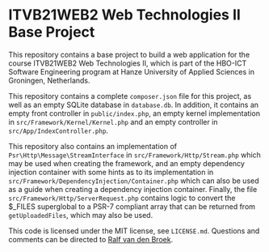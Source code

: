# ITVB21WEB2 Web Technologies II Base Project

This repository contains a base project to build a web application for the course ITVB21WEB2
Web Technologies II,  which is part of the HBO-ICT Software Engineering program at Hanze
University of Applied  Sciences in Groningen, Netherlands.

This repository contains a complete `composer.json` file for this project, as well as an
empty SQLite database in `database.db`. In addition, it contains an empty front controller
in `public/index.php`, an empty kernel implementation in `src/Framework/Kernel/Kernel.php`
and an empty controller in `src/App/IndexController.php`.

This repository also contains an implementation of `Psr\Http\Message\StreamInterface` in
`src/Framework/Http/Stream.php` which may be used when creating the framework, and an empty
dependency injection container with some hints as to its implementation in
`src/Framework/DependencyInjection/Container.php` which can also be used as a guide when
creating a dependency injection container. Finally, the file `src/Framework/Http/ServerRequest.php`
contains logic to convert the $_FILES superglobal to a PSR-7 compliant array that can be returned
from `getUploadedFiles`, which may also be used.

This code is licensed under the MIT license, see `LICENSE.md`. Questions and comments can
be directed to [Ralf van den Broek](https://github.com/ralfvandenbroek).